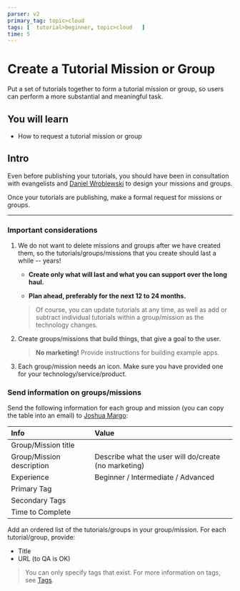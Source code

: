 ```yaml
---
parser: v2
primary_tag: topic>cloud
tags: [  tutorial>beginner, topic>cloud   ]
time: 5
---
```


# Create a Tutorial Mission or Group
<!-- description --> Put a set of tutorials together to form a tutorial mission or group, so users can perform a more substantial and meaningful task.

## You will learn 
  - How to request a tutorial mission or group  

## Intro
Even before publishing your tutorials, you should have been in consultation with evangelists and [Daniel Wroblewski](mailto:daniel.wroblewski@sap.com) to design your missions and groups.

Once your tutorials are publishing, make a formal request for missions or groups.

---

### Important considerations


1. We do not want to delete missions and groups after we have created them, so the tutorials/groups/missions that you create should last a while -- years!

    - **Create only what will last and what you can support over the long haul.**

    - **Plan ahead, preferably for the next 12 to 24 months.**

    >Of course, you can update tutorials at any time, as well as add or subtract individual tutorials within a group/mission as the technology changes.

2. Create groups/missions that build things, that give a goal to the user.

    >**No marketing!** Provide instructions for building example apps.

3. Each group/mission needs an icon. Make sure you have provided one for your technology/service/product.

### Send information on groups/missions


Send the following information for each group and mission (you can copy the table into an email) to [Joshua Margo](mailto:joshua.margo@sap.com):

|  Info        | Value
|  :------------- | :-------------
|  Group/Mission title            |  &nbsp;
|  Group/Mission description           | Describe what the user will do/create (no marketing)
|  Experience     | Beginner / Intermediate / Advanced
|  Primary Tag            | &nbsp;
|  Secondary Tags     | &nbsp;
|  Time to Complete  | &nbsp;

Add an ordered list of the tutorials/groups in your group/mission. For each tutorial/group, provide:

  - Title
  - URL (to QA is OK)

>You can only specify tags that exist. For more information on tags, see [Tags](https://jam4.sapjam.com/groups/A7NmsKmoG9vVaxizKhdQOk/overview_page/qaqhwSll2Gk0r7KJnzxTCT).

